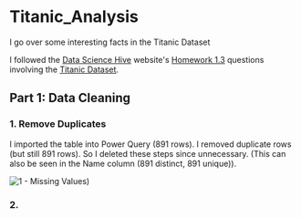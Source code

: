 # Titanic_Analysis
I go over some interesting facts in the Titanic Dataset

I followed the [Data Science Hive](https://www.datasciencehive.com/data-analyst-path) website's [Homework 1.3](https://docs.google.com/document/d/1HN-zwCLdtYvAd3qWYxuD9TOikR1M_IUOtvLZ2lzW5lU/edit?tab=t.0#heading=h.rsgtiadapi5j) questions involving the [Titanic Dataset](https://www.kaggle.com/datasets/yasserh/titanic-dataset).

## Part 1: Data Cleaning

### 1. Remove Duplicates
  I imported the table into Power Query (891 rows).
	I removed duplicate rows (but still 891 rows).
	So I deleted these steps since unnecessary.
	(This can also be seen in the Name column (891 distinct, 891 unique)).

 ![1 - Missing Values](https://github.com/user-attachments/assets/ab81bb37-84e6-4405-b01e-da9c34f6e456))

 ### 2. 
